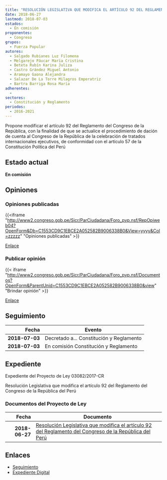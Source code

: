 ```yaml
---
title: "RESOLUCIÓN LEGISLATIVA QUE MODIFICA EL ARTÍCULO 92 DEL REGLAMENTO DEL CONGRESO DE LA REPÚBLICA"
date: 2018-06-27
lastmod: 2018-07-03
estados: 
  - En comisión
proponentes: 
  - Congreso
grupos: 
  - Fuerza Popular
autores: 
  - Salgado Rubianes Luz Filomena
  - Melgarejo Páucar María Cristina
  - Beteta Rubín Karina Juliza
  - Castro Grández Miguel Antonio
  - Aramayo Gaona Alejandra
  - Salazar De La Torre Milagros Emperatriz
  - Bartra Barriga Rosa María
adherentes: 
  - 
sectores: 
  - Constitución y Reglamento
periodos: 
  - 2016-2021
---
```


Propone modificar el artículo 92 del Reglamento del Congreso de la República, con la finalidad de que se actualice el procedimiento de dación de cuenta al Congreso de la República de la celebración de tratados internacionales ejecutivos, de conformidad con el artículo 57 de la Constitución Política del Perú


## Estado actual

**En comisión**

## Opiniones

### Opiniones publicadas

{{<iframe "http://www2.congreso.gob.pe/Sicr/ParCiudadana/Foro_pvp.nsf/RepOpiweb04?OpenForm&Db=C1553CD9C1EBCE2A052582B9006338B0&View=yyyy&Col=zzzzz" "Opiniones publicadas" >}}

[Enlace](http://www2.congreso.gob.pe/Sicr/ParCiudadana/Foro_pvp.nsf/RepOpiweb04?OpenForm&Db=C1553CD9C1EBCE2A052582B9006338B0&View=yyyy&Col=zzzzz)
### Publicar opinión

{{< iframe "http://www2.congreso.gob.pe/Sicr/ParCiudadana/Foro_pvp.nsf/Documentos?OpenForm&ParentUnid=C1553CD9C1EBCE2A052582B9006338B0&view" "Brindar opinión" >}}

[Enlace](http://www2.congreso.gob.pe/Sicr/ParCiudadana/Foro_pvp.nsf/Documentos?OpenForm&ParentUnid=C1553CD9C1EBCE2A052582B9006338B0&view)

## Seguimiento

| Fecha | Evento |
|------:|--------|
| **2018-07-03** | Decretado a... Constitución y Reglamento|
| **2018-07-03** | En comisión Constitución y Reglamento|


## Expediente

Expediente del Proyecto de Ley 03082/2017-CR

Resolución Legislativa que modifica el artículo 92 del Reglamento del Congreso de la República del Perú


### Documentos del Proyecto de Ley

| Fecha | Documento |
|------:|--------|
| **2018-06-27** | [Resolución Legislativa que modifica el artículo 92 del Reglamento del Congreso de la República del Perú](http://www.leyes.congreso.gob.pe/Documentos/2016_2021/Proyectos_de_Ley_y_de_Resoluciones_Legislativas/PL0308220180627.PDF) |

## Enlaces 

- [Seguimiento](http://www2.congreso.gob.pe/Sicr/TraDocEstProc/CLProLey2016.nsf/f7fff46988ca05b1052578e100829cc7/d17859f871666af7052582b9006149ed?OpenDocument)
- [Expediente Digital](http://www2.congreso.gob.pe/Sicr/TraDocEstProc/CLProLey2016.nsf/f7fff46988ca05b1052578e100829cc7/d17859f871666af7052582b9006149ed?OpenDocument&Click=05257FB7005EB655.eb71d0cf91d8294e05256cdf006b5706/$Body/0.1C6C)

